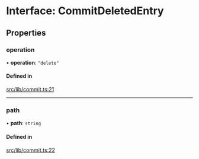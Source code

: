 # Interface: CommitDeletedEntry

## Properties

### operation

• **operation**: ``"delete"``

#### Defined in

[src/lib/commit.ts:21](https://github.com/huggingface/huggingface.js/blob/f282646/packages/hub/src/lib/commit.ts#L21)

___

### path

• **path**: `string`

#### Defined in

[src/lib/commit.ts:22](https://github.com/huggingface/huggingface.js/blob/f282646/packages/hub/src/lib/commit.ts#L22)
